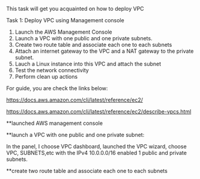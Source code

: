 This task will get you acquainted on how to deploy VPC 


Task 1: Deploy VPC using Management console
1. Launch the AWS Management Console
2. Launch a VPC with one public and one private subnets.
3. Create two route table and associate  each one to each subnets
4. Attach an internet gateway to the VPC and a NAT gateway to the private subnet.
5. Lauch a Linux instance into this VPC and attach the subnet
6. Test the network connectivity
7. Perform clean up actions







For guide, you are check the links below:

https://docs.aws.amazon.com/cli/latest/reference/ec2/

https://docs.aws.amazon.com/cli/latest/reference/ec2/describe-vpcs.html




**launched AWS management console

**launch a VPC with one public and one private subnet:

In the panel, I choose VPC dashboard, launched the VPC wizard, choose VPC, SUBNETS,etc with the IPv4 10.0.0.0/16
enabled 1 public and private subnets.

**create two route table and associate each one to each subnets

